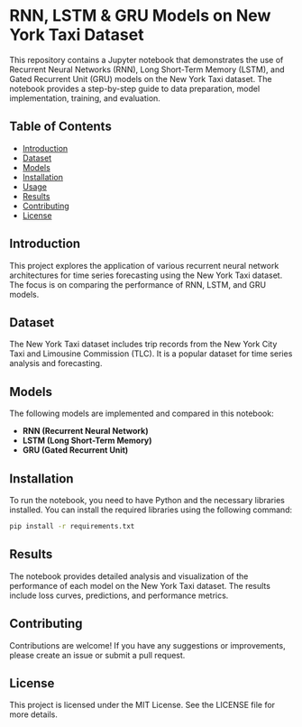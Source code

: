 # RNN, LSTM & GRU Models on New York Taxi Dataset

This repository contains a Jupyter notebook that demonstrates the use of Recurrent Neural Networks (RNN), Long Short-Term Memory (LSTM), and Gated Recurrent Unit (GRU) models on the New York Taxi dataset. The notebook provides a step-by-step guide to data preparation, model implementation, training, and evaluation.

## Table of Contents

- [Introduction](#introduction)
- [Dataset](#dataset)
- [Models](#models)
- [Installation](#installation)
- [Usage](#usage)
- [Results](#results)
- [Contributing](#contributing)
- [License](#license)

## Introduction

This project explores the application of various recurrent neural network architectures for time series forecasting using the New York Taxi dataset. The focus is on comparing the performance of RNN, LSTM, and GRU models.

## Dataset

The New York Taxi dataset includes trip records from the New York City Taxi and Limousine Commission (TLC). It is a popular dataset for time series analysis and forecasting.

## Models

The following models are implemented and compared in this notebook:
- **RNN (Recurrent Neural Network)**
- **LSTM (Long Short-Term Memory)**
- **GRU (Gated Recurrent Unit)**

## Installation

To run the notebook, you need to have Python and the necessary libraries installed. You can install the required libraries using the following command:

```bash
pip install -r requirements.txt
```

## Results
The notebook provides detailed analysis and visualization of the performance of each model on the New York Taxi dataset. The results include loss curves, predictions, and performance metrics.

## Contributing
Contributions are welcome! If you have any suggestions or improvements, please create an issue or submit a pull request.

## License
This project is licensed under the MIT License. See the LICENSE file for more details.
